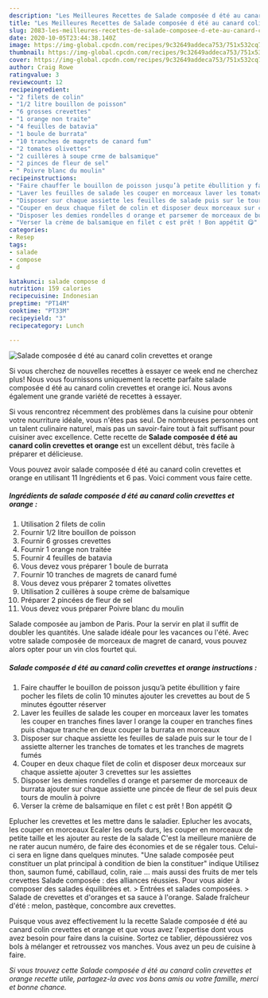 ```yaml
---
description: "Les Meilleures Recettes de Salade composée d été au canard colin crevettes et orange"
title: "Les Meilleures Recettes de Salade composée d été au canard colin crevettes et orange"
slug: 2083-les-meilleures-recettes-de-salade-composee-d-ete-au-canard-colin-crevettes-et-orange
date: 2020-10-05T23:44:38.140Z
image: https://img-global.cpcdn.com/recipes/9c32649addeca753/751x532cq70/salade-composee-d-ete-au-canard-colin-crevettes-et-orange-photo-principale-de-la-recette.jpg
thumbnail: https://img-global.cpcdn.com/recipes/9c32649addeca753/751x532cq70/salade-composee-d-ete-au-canard-colin-crevettes-et-orange-photo-principale-de-la-recette.jpg
cover: https://img-global.cpcdn.com/recipes/9c32649addeca753/751x532cq70/salade-composee-d-ete-au-canard-colin-crevettes-et-orange-photo-principale-de-la-recette.jpg
author: Craig Rowe
ratingvalue: 3
reviewcount: 12
recipeingredient:
- "2 filets de colin"
- "1/2 litre bouillon de poisson"
- "6 grosses crevettes"
- "1 orange non traite"
- "4 feuilles de batavia"
- "1 boule de burrata"
- "10 tranches de magrets de canard fum"
- "2 tomates olivettes"
- "2 cuillères à soupe crme de balsamique"
- "2 pinces de fleur de sel"
- " Poivre blanc du moulin"
recipeinstructions:
- "Faire chauffer le bouillon de poisson jusqu’à petite ébullition y faire pocher les filets de colin 10 minutes ajouter les crevettes au bout de 5 minutes égoutter réserver"
- "Laver les feuilles de salade les couper en morceaux laver les tomates les couper en tranches fines laver l orange la couper en tranches fines puis chaque tranche en deux couper la burrata en morceaux"
- "Disposer sur chaque assiette les feuilles de salade puis sur le tour de l assiette alterner les tranches de tomates et les tranches de magrets fumés"
- "Couper en deux chaque filet de colin et disposer deux morceaux sur chaque assiette ajouter 3 crevettes sur les assiettes"
- "Disposer les demies rondelles d orange et parsemer de morceaux de burrata ajouter sur chaque assiette une pincée de fleur de sel puis deux tours de moulin à poivre"
- "Verser la crème de balsamique en filet c est prêt ! Bon appétit 😋"
categories:
- Resep
tags:
- salade
- compose
- d

katakunci: salade compose d 
nutrition: 159 calories
recipecuisine: Indonesian
preptime: "PT14M"
cooktime: "PT33M"
recipeyield: "3"
recipecategory: Lunch

---
```



![Salade composée d été au canard colin crevettes et orange](https://img-global.cpcdn.com/recipes/9c32649addeca753/751x532cq70/salade-composee-d-ete-au-canard-colin-crevettes-et-orange-photo-principale-de-la-recette.jpg)

Si vous cherchez de nouvelles recettes à essayer ce week end ne cherchez plus! Nous vous fournissons uniquement la recette parfaite salade composée d été au canard colin crevettes et orange ici. Nous avons également une grande variété de recettes à essayer.

Si vous rencontrez récemment des problèmes dans la cuisine pour obtenir votre nourriture idéale, vous n'êtes pas seul. De nombreuses personnes ont un talent culinaire naturel, mais pas un savoir-faire tout à fait suffisant pour cuisiner avec excellence. Cette recette de <strong> Salade composée d été au canard colin crevettes et orange </strong> est un excellent début, très facile à préparer et délicieuse.

<!--inarticleads1-->

Vous pouvez avoir salade composée d été au canard colin crevettes et orange en utilisant 11 Ingrédients et 6 pas. Voici comment vous faire cette.

##### Ingrédients de salade composée d été au canard colin crevettes et orange :

1. Utilisation 2 filets de colin
1. Fournir 1/2 litre bouillon de poisson
1. Fournir 6 grosses crevettes
1. Fournir 1 orange non traitée
1. Fournir 4 feuilles de batavia
1. Vous devez vous préparer 1 boule de burrata
1. Fournir 10 tranches de magrets de canard fumé
1. Vous devez vous préparer 2 tomates olivettes
1. Utilisation 2 cuillères à soupe crème de balsamique
1. Préparer 2 pincées de fleur de sel
1. Vous devez vous préparer  Poivre blanc du moulin


Salade composée au jambon de Paris. Pour la servir en plat il suffit de doubler les quantités. Une salade idéale pour les vacances ou l&#39;été. Avec votre salade composée de morceaux de magret de canard, vous pouvez alors opter pour un vin clos fourtet qui. 

<!--inarticleads2-->

##### Salade composée d été au canard colin crevettes et orange instructions :

1. Faire chauffer le bouillon de poisson jusqu’à petite ébullition y faire pocher les filets de colin 10 minutes ajouter les crevettes au bout de 5 minutes égoutter réserver
1. Laver les feuilles de salade les couper en morceaux laver les tomates les couper en tranches fines laver l orange la couper en tranches fines puis chaque tranche en deux couper la burrata en morceaux
1. Disposer sur chaque assiette les feuilles de salade puis sur le tour de l assiette alterner les tranches de tomates et les tranches de magrets fumés
1. Couper en deux chaque filet de colin et disposer deux morceaux sur chaque assiette ajouter 3 crevettes sur les assiettes
1. Disposer les demies rondelles d orange et parsemer de morceaux de burrata ajouter sur chaque assiette une pincée de fleur de sel puis deux tours de moulin à poivre
1. Verser la crème de balsamique en filet c est prêt ! Bon appétit 😋


Eplucher les crevettes et les mettre dans le saladier. Eplucher les avocats, les couper en morceaux Ecaler les oeufs durs, les couper en morceaux de petite taille et les ajouter au reste de la salade C&#39;est la meilleure manière de ne rater aucun numéro, de faire des économies et de se régaler tous. Celui-ci sera en ligne dans quelques minutes. &#34;Une salade composée peut constituer un plat principal à condition de bien la constituer&#34; indique Utilisez thon, saumon fumé, cabillaud, colin, raie … mais aussi des fruits de mer tels crevettes Salade composée : des alliances réussies. Pour vous aider à composer des salades équilibrées et. &gt; Entrées et salades composées. &gt; Salade de crevettes et d&#39;oranges et sa sauce à l&#39;orange. Salade fraîcheur d&#39;été : melon, pastèque, concombre aux crevettes. 

<!--inarticleads1-->

<p>
Puisque vous avez effectivement lu la recette Salade composée d été au canard colin crevettes et orange et que vous avez l'expertise dont vous avez besoin pour faire dans la cuisine. Sortez ce tablier, dépoussiérez vos bols à mélanger et retroussez vos manches. Vous avez un peu de cuisine à faire.
</p>

<p>
<i>Si vous trouvez cette Salade composée d été au canard colin crevettes et orange recette utile, partagez-la avec vos bons amis ou votre famille, merci et bonne chance.</i>
</p>
